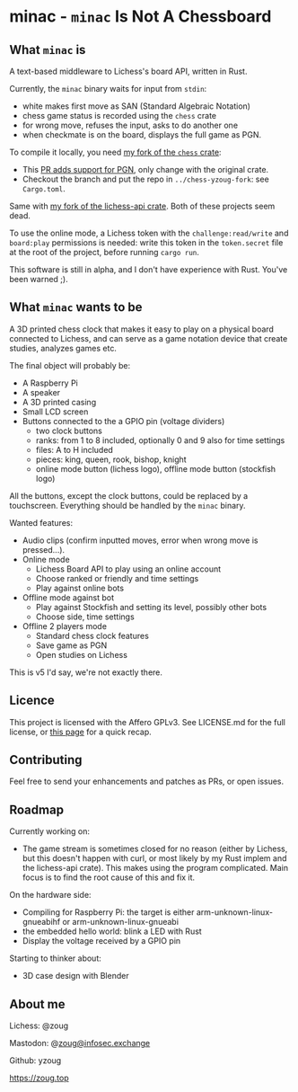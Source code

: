 # minac - `minac` Is Not A Chessboard

## What `minac` is

A text-based middleware to Lichess's board API, written in Rust.

Currently, the `minac` binary waits for input from `stdin`:

* white makes first move as SAN (Standard Algebraic Notation)
* chess game status is recorded using the `chess` crate
* for wrong move, refuses the input, asks to do another one
* when checkmate is on the board, displays the full game as PGN.

To compile it locally, you need [my fork of the `chess` crate](https://github.com/yzoug/chess):

* This [PR adds support for PGN](https://github.com/jordanbray/chess/pull/71), only change with the original crate.
* Checkout the branch and put the repo in `../chess-yzoug-fork`: see `Cargo.toml`.

Same with [my fork of the lichess-api crate](https://github.com/yzoug/lichess-api). Both of these projects seem dead.

To use the online mode, a Lichess token with the `challenge:read/write` and `board:play` permissions is needed: write this token in the `token.secret` file at the root of the project, before running `cargo run`.

This software is still in alpha, and I don't have experience with Rust. You've been warned ;).

## What `minac` wants to be

A 3D printed chess clock that makes it easy to play on a physical board connected to Lichess, and can serve as a game notation device that create studies, analyzes games etc.

The final object will probably be:

* A Raspberry Pi
* A speaker
* A 3D printed casing
* Small LCD screen
* Buttons connected to the a GPIO pin (voltage dividers)
    * two clock buttons
    * ranks: from 1 to 8 included, optionally 0 and 9 also for time settings
    * files: A to H included
    * pieces: king, queen, rook, bishop, knight
    * online mode button (lichess logo), offline mode button (stockfish logo)

All the buttons, except the clock buttons, could be replaced by a touchscreen. Everything should be handled by the `minac` binary.

Wanted features:

* Audio clips (confirm inputted moves, error when wrong move is pressed...).
* Online mode
    * Lichess Board API to play using an online account
    * Choose ranked or friendly and time settings
    * Play against online bots
* Offline mode against bot
    * Play against Stockfish and setting its level, possibly other bots
    * Choose side, time settings
* Offline 2 players mode
    * Standard chess clock features
    * Save game as PGN
    * Open studies on Lichess

This is v5 I'd say, we're not exactly there.

## Licence

This project is licensed with the Affero GPLv3. See LICENSE.md for the full license, or [this page](https://choosealicense.com/licenses/agpl-3.0/) for a quick recap.

## Contributing

Feel free to send your enhancements and patches as PRs, or open issues.

## Roadmap

Currently working on:

* The game stream is sometimes closed for no reason (either by Lichess, but this doesn't happen with curl, or most likely by my Rust implem and the lichess-api crate). This makes using the program complicated. Main focus is to find the root cause of this and fix it.

On the hardware side:

* Compiling for Raspberry Pi: the target is either arm-unknown-linux-gnueabihf or arm-unknown-linux-gnueabi
* the embedded hello world: blink a LED with Rust
* Display the voltage received by a GPIO pin

Starting to thinker about:

* 3D case design with Blender

## About me

Lichess: @zoug

Mastodon: @zoug@infosec.exchange

Github: yzoug

https://zoug.top

